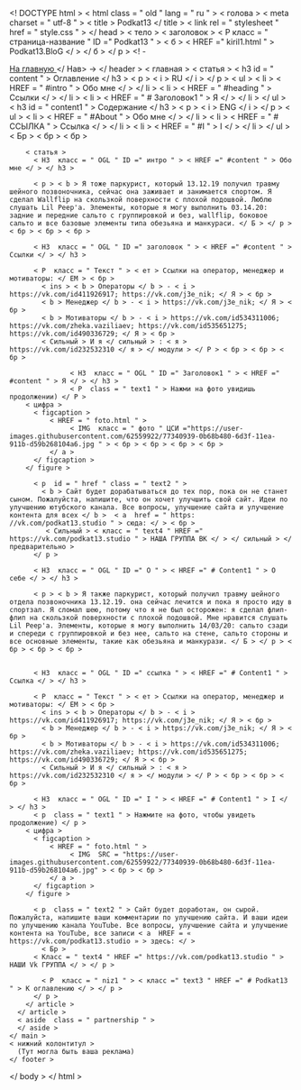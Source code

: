 <! DOCTYPE html >
< html  class = " old " lang = " ru " >
  < голова >
    < meta  charset = " utf-8 " >
    < title > Podkat13 </ title >
    < link  rel = " stylesheet " href = " style.css " >
  </ head >
  < тело  >
    < заголовок >
      < Р  класс = " страница-название " ID =" Podkat13 " > < б > < HREF =" kiril1.html " > Podkat13.BloG </ > </ б > </ р > 
      <! - <nav class = "blog-navigation">
        <a href="index.html"> На главную </a>
      </ Нав> ->
    </ header >
    < главная >
      < статья >
        < h3  id = " content " > Оглавление </ h3 >
        < p > < i > RU </ i > </ p >
        < ul >
          < li >
            < HREF = " #intro " > Обо мне </ > 
          </ li >
          < li >
            < HREF = " #heading " > Ссылки </ > 
          </ li >
          < li >
            < HREF = " # Заголовок1 " > Я </ > 
          </ li >
        </ ul >
          < h3  id = " content1 " > Содержание </ h3 >
        < p > < i > ENG </ i > </ p >
        < ul >
          < li >
            < HREF = " #About " > Обо мне </ > 
          </ li >
          < li >
            < HREF = " # ССЫЛКА " > Ссылка </ > 
          </ li >
          < li >
            < HREF = " #I " > I </ > 
          </ li >
        </ ul >
        < Бр > < бр > < бр >

        < статья >
          < H3  класс = " OGL " ID =" интро " > < HREF =" #content " > Обо мне </ > </ h3 > 

          < p > < b > Я тоже паркурист, который 13.12.19 получил травму шейного позвоночника, сейчас она заживает и занимается спортом. Я сделал Wallflip на скользкой поверхности с плохой подошвой. Люблю слушать Lil Peep'a. Элементы, которые я могу выполнить 03.14.20: задние и передние сальто с группировкой и без, wallflip, боковое сальто и все базовые элементы типа обезьяна и манкураси. </ Б > </ р > < бр > < бр > < бр >

          < H3  класс = " OGL " ID =" заголовок " > < HREF =" #content " > Ссылки </ > </ h3 > 

          < Р  класс = " Текст " > < ет > Ссылки на оператор, менеджер и мотиваторы: </ EM > < бр >
            < ins > < b > Операторы </ b > - < i > https://vk.com/id411926917; https://vk.com/j3e_nik; </ Я > < бр >
            < b > Менеджер </ b > - < i > https://vk.com/j3e_nik; </ Я > < бр >
            < b > Мотиваторы </ b > - < i > https://vk.com/id534311006; https://vk.com/zheka.vaziliaev; https://vk.com/id535651275; https://vk.com/id490336729; </ Я > < бр >
            < Сильный > И я </ сильный > : < я > https://vk.com/id232532310 </ я > </ модули > </ P > < бр > < бр > < бр >

                   < H3  класс = " OGL " ID =" Заголовок1 " > < HREF =" #content " > Я </ > </ h3 > 
                   < P  class = " text1 " > Нажми на фото увидишь продолжении) </ P >
        < цифра >
          < figcaption >
              < HREF = " foto.html " > 
                   < IMG  класс = " фото " ЦСИ ="https://user-images.githubusercontent.com/62559922/77340939-0b68b480-6d3f-11ea-911b-d59b268104a6.jpg " > < бр > < бр > < бр > < бр >
              </ a >     
          </ figcaption >
        </ figure >

          < p  id = " href " class = " text2 " > 
            < b > Сайт будет дорабатываться до тех пор, пока он не станет сыном. Пожалуйста, напишите, что он хочет улучшить свой сайт. Идеи по улучшению ютубского канала. Все вопросы, улучшение сайта и улучшение контента для всех </ b >  < a  href = " https: //vk.com/podkat13.studio " > сюда: </ > < бр >
             < Сильный > < класс = " text4 " HREF =" https://vk.com/podkat13.studio " > НАША ГРУППА ВК </ > </ сильный > </ предварительно > 
          </ p >

          < H3  класс = " OGL " ID =" О " > < HREF =" # Content1 " > О себе </ > </ h3 > 

          < p > < b > Я также паркурист, который получил травму шейного отдела позвоночника 13.12.19. она сейчас лечится и пока я просто иду в спортзал. Я сломал шею, потому что я не был осторожен: я сделал флип-флип на скользкой поверхности с плохой подошвой. Мне нравится слушать Lil Peep'a. Элементы, которые я могу выполнить 14/03/20: сальто сзади и спереди с группировкой и без нее, сальто на стене, сальто стороны и все основные элементы, такие как обезьяна и манкурази. </ Б > </ р > < бр > < бр > < бр >


          < H3  класс = " OGL " ID =" ссылка " > < HREF =" # Content1 " > Ссылка </ > </ h3 > 

          < Р  класс = " Текст " > < ет > Ссылки на оператор, менеджер и мотиваторы: </ EM > < бр >
            < ins > < b > Операторы </ b > - < i > https://vk.com/id411926917; https://vk.com/j3e_nik; </ Я > < бр >
            < b > Менеджер </ b > - < i > https://vk.com/j3e_nik; </ Я > < бр >
            < b > Мотиваторы </ b > - < i > https://vk.com/id534311006; https://vk.com/zheka.vaziliaev; https://vk.com/id535651275; https://vk.com/id490336729; </ Я > < бр >
            < Сильный > И я </ сильный > : < я > https://vk.com/id232532310 </ я > </ модули > </ P > < бр > < бр > < бр >

          < H3  класс = " OGL " ID =" I " > < HREF =" # Content1 " > I </ > </ h3 > 
          < p  class = " text1 " > Нажмите на фото, чтобы увидеть продолжение) </ p >
        < цифра >
          < figcaption >
              < HREF = " foto.html " > 
                   < IMG  SRC = "https://user-images.githubusercontent.com/62559922/77340939-0b68b480-6d3f-11ea-911b-d59b268104a6.jpg" > < бр > < бр >
              </ a >     
          </ figcaption >
        </ figure >

          < p  class = " text2 " > Сайт будет доработан, он сырой. Пожалуйста, напишите ваши комментарии по улучшению сайта. И ваши идеи по улучшению канала YouTube. Все вопросы, улучшение сайта и улучшение контента на YouTube, все записи < а  HREF = « https://vk.com/podkat13.studio » > здесь: </ >
            < Бр >
          < Класс = " text4 " HREF =" https://vk.com/podkat13.studio " > НАШИ Vk ГРУППА </ > </ р > 

            < Р  класс = " niz1 " > < класс =" text3 " HREF =" # Podkat13 " > К оглавлению </ > </ р > 
          </ p >
        </ article >
      </ article >
      < aside  class = " partnership " >
      </ aside >
    </ main >
    < нижний колонтитул >
      (Тут могла быть ваша реклама)
    </ footer >
  </ body >
</ html >
